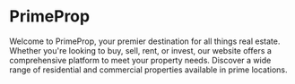 # PrimeProp
Welcome to PrimeProp, your premier destination for all things real estate. Whether you're looking to buy, sell, rent, or invest, our website offers a comprehensive platform to meet your property needs.  Discover a wide range of residential and commercial properties available in prime locations.
